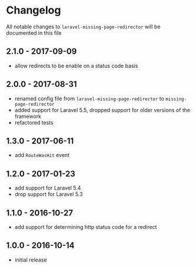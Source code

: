 # Changelog

All notable changes to `laravel-missing-page-redirector` will be documented in this file

## 2.1.0 - 2017-09-09

- allow redirects to be enable on a status code basis

## 2.0.0 - 2017-08-31

- renamed config file from `laravel-missing-page-redirector` to `missing-page-redirector`
- added support for Laravel 5.5, dropped support for older versions of the framework
- refactored tests

## 1.3.0 - 2017-06-11

- add `RouteWasHit` event

## 1.2.0 - 2017-01-23

- add support for Laravel 5.4
- drop support for Laravel 5.3

## 1.1.0 - 2016-10-27

- add support for determining http status code for a redirect

## 1.0.0 - 2016-10-14

- initial release
